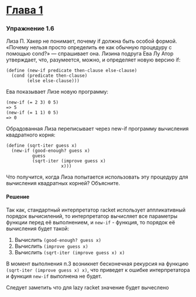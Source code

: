 # [Глава 1](../index.md#Глава-1-Построение-абстракций-с-помощью-процедур)

### Упражнение 1.6
Лиза П. Хакер не понимает, почему if должна быть особой формой. «Почему нельзя просто определить ее как обычную процедуру с помощью cond?» — спрашивает она. Лизина подруга Ева Лу Атор утверждает, что, разумеется, можно, и определяет новую версию if:

```racket
(define (new-if predicate then-clause else-clause)
  (cond (predicate then-clause)
        (else else-clause)))
```

Ева показывает Лизе новую программу:
```racket
(new-if (= 2 3) 0 5)
=> 5
(new-if (= 1 1) 0 5)
=> 0
```

Обрадованная Лиза переписывает через new-if программу вычисления квадратного корня:
```racket
(define (sqrt-iter guess x)
  (new-if (good-enough? guess x)
          guess
          (sqrt-iter (improve guess x)
                     x)))
```

Что получится, когда Лиза попытается использовать эту процедуру для вычисления квадратных
корней? Объясните.

#### Решение
Так как, стандартный интерпретатор racket использует аппликативный порядок вычисилений, то интерпретатор вычисляет все параметры функции перед её выполнением, и `new-if` - функция, то порядок её вычисления будет такой:

1. Вычислить `(good-enough? guess x)`
2. Вычислить `(improve guess x)`
3. Вычислить `(sqrt-iter (improve guess x) x)`

В момент выполнения п.3 возникнет бесконечная рекурсия на функцию `(sqrt-iter (improve guess x) x)`, что приведет к ошибке интерпретатора и функция `new-if` выполнена не будет.

Следует заметить что для lazy racket значение будет вычеслено
